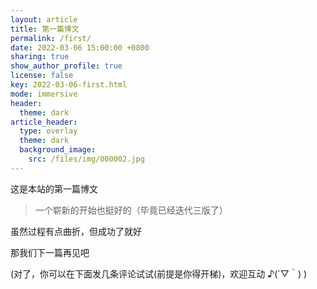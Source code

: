 ```yaml
---
layout: article
title: 第一篇博文
permalink: /first/
date: 2022-03-06 15:00:00 +0800
sharing: true
show_author_profile: true
license: false
key: 2022-03-06-first.html
mode: immersive
header:
  theme: dark
article_header:
  type: overlay
  theme: dark
  background_image:
    src: /files/img/000002.jpg
---
```


这是本站的第一篇博文<!--more-->

> 一个崭新的开始也挺好的（毕竟已经迭代三版了）

虽然过程有点曲折，但成功了就好

那我们下一篇再见吧

(对了，你可以在下面发几条评论试试(前提是你得开梯)，欢迎互动 ♪(´▽｀) )

